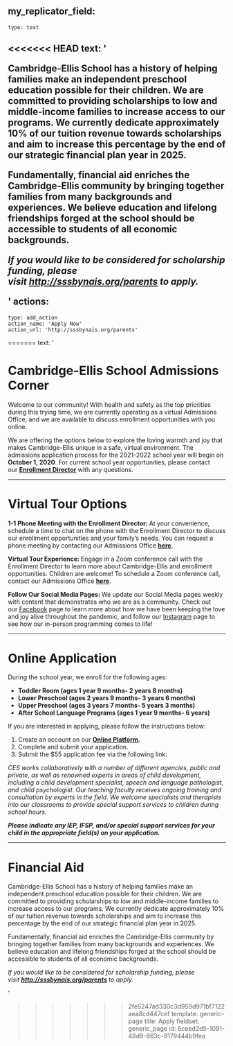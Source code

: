 my_replicator_field:
  -
    type: text
<<<<<<< HEAD
    text: '<p>Cambridge-Ellis School has a history of helping families make an independent preschool education possible for their children. We are committed to providing scholarships to low and middle-income families to increase access to our programs. We currently dedicate approximately 10% of our tuition revenue towards scholarships and aim to increase this percentage by the end of our strategic financial plan year in 2025.</p><p>Fundamentally, financial aid enriches the Cambridge-Ellis community by bringing together families from many backgrounds and experiences. We believe education and lifelong friendships forged at the school should be accessible to students of all economic backgrounds.</p><p><i>If you would like to be considered for scholarship funding, please visit&nbsp;</i><strong><a href="http://sssbynais.org/parents" target="_blank" rel="noopener noreferrer"><i>http://sssbynais.org/parents</i></a></strong><i>&nbsp;to apply.</i></p>'
actions:
  -
    type: add_action
    action_name: 'Apply Now'
    action_url: 'http://sssbynais.org/parents'
=======
    text: '<h1>Cambridge-Ellis School Admissions Corner</h1><p>Welcome to our community! With health and safety as the top priorities during this trying time, we are currently operating as a virtual Admissions Office, and we are available to discuss enrollment opportunities with you online.</p><p>We are offering the options below to explore the loving warmth and joy that makes Cambridge-Ellis unique in a safe, virtual environment. The admissions application process for the 2021-2022 school year will begin on <b>October 1, 2020</b>. For current school year opportunities, please contact our&nbsp;<strong><a href="mailto:Chad@Cambridge-Ellis.org" target="_blank" rel="noopener noreferrer">Enrollment Director</a></strong>&nbsp;with any questions.</p><hr><h1>Virtual Tour Options</h1><p><b>1-1 Phone Meeting with the Enrollment Director:&nbsp;</b>At your convenience, schedule a time to chat on the phone with the Enrollment Director to discuss our enrollment opportunities and your family’s needs. You can request a phone meeting by contacting our Admissions Office&nbsp;<strong><a href="mailto:Chad@Cambridge-Ellis.org" target="_blank" rel="noopener noreferrer">here</a></strong>.</p><p><b>Virtual Tour Experience:&nbsp;</b>Engage in a Zoom conference call with the Enrollment Director to learn more about Cambridge-Ellis and enrollment opportunities. Children are welcome! To schedule a Zoom conference call, contact our Admissions Office&nbsp;<strong><a href="mailto:Chad@Cambridge-Ellis.org" target="_blank" rel="noopener noreferrer">here</a></strong>.&nbsp;&nbsp;&nbsp;&nbsp;</p><p><b>Follow Our Social Media Pages:&nbsp;</b>We update our Social Media pages weekly with content that demonstrates who we are as a community. Check out our&nbsp;<a href="https://www.facebook.com/CambridgeEllisSchool/" target="_blank" rel="noopener noreferrer">Facebook</a>&nbsp;page to learn more about how we have been keeping the love and joy alive throughout the pandemic, and follow our&nbsp;<a href="https://www.instagram.com/cambridgeellis/" target="_blank" rel="noopener noreferrer">Instagram</a>&nbsp;page to see how our in-person programming comes to life!</p><hr><h1>Online Application</h1><p>During the school year, we enroll for the following ages:<a href="https://cambridge-ellis.myschoolapp.com/app#login/apply" target="_blank" rel="noopener noreferrer"></a></p><ul><li><strong>Toddler Room (ages 1 year 9 months- 2 years 8 months)</strong></li><li><strong>Lower Preschool (ages 2 years 9 months- 3 years 6 months)</strong></li><li><strong>Upper Preschool (ages 3 years 7 months- 5 years 3 months)</strong></li><li><strong>After School Language Programs</strong><strong>&nbsp;(ages 1 year 9 months-&nbsp;</strong><strong>6 years)&nbsp;</strong></li></ul><p>If you are interested in applying, please follow the instructions below:</p><ol><li>Create an account on our&nbsp;<strong><a href="https://cambridge-ellis.myschoolapp.com/app#login/apply" target="_blank" rel="noopener noreferrer">Online Platform</a>.</strong></li><li>Complete and submit your application.</li><li>Submit the $55 application fee via the following link:&nbsp;&nbsp;<a href="https://bngn.smarttuition.com/?id=deb2hsvtzsc" target="_blank" rel="noopener noreferrer"></a></li></ol><p><em>CES works collaboratively with a number of different agencies, public and private, as well as renowned experts in areas of child development, including a child development specialist, speech and language pathologist, and child psychologist. Our teaching faculty receives ongoing training and consultation by experts in the field. We welcome specialists and therapists into our classrooms to provide special support services to children during school hours.&nbsp;</em></p><p><em><strong>Please indicate any IEP, IFSP, and/or special support services for your child in the appropriate field(s) on your application.</strong></em></p><hr><h1>Financial Aid</h1><p>Cambridge-Ellis School has a history of helping families make an independent preschool education possible for their children. We are committed to providing scholarships to low and middle-income families to increase access to our programs. We currently dedicate approximately 10% of our tuition revenue towards scholarships and aim to increase this percentage by the end of our strategic financial plan year in 2025.</p><p>Fundamentally, financial aid enriches the Cambridge-Ellis community by bringing together families from many backgrounds and experiences. We believe education and lifelong friendships forged at the school should be accessible to students of all economic backgrounds.</p><p><i>If you would like to be considered for scholarship funding, please visit&nbsp;</i><strong><a href="http://sssbynais.org/parents" target="_blank" rel="noopener noreferrer"><i>http://sssbynais.org/parents</i></a></strong><i>&nbsp;to apply.</i></p>'
>>>>>>> 2fe5247ad330c3d959d971bf7122aea8cd447cef
template: generic-page
title: Apply
fieldset: generic_page
id: 6ceed2d5-1091-48d9-863c-9179444b9fea
